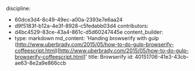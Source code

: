 discipline:
  - 60dce3d4-8c49-49ec-a00a-2393e7e6aa24
  - d9f5183f-b12a-4e3f-8928-c5fedabb03d4
contributors:
  - d4bc4529-83ce-43a4-861c-d5d60247445e
content_builder:
  - 
    type: markdown
    md_content: 'Handing browserify with gulp (http://www.uberbrady.com/2015/05/how-to-do-gulp-browserify-coffeescript.html)[http://www.uberbrady.com/2015/05/how-to-do-gulp-browserify-coffeescript.html]'
title: Browserify
id: 40151706-41e3-43cb-ae63-8e2a9e866ccb
